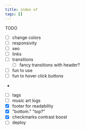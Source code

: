 ```yaml
---
title: index of
tags: []
---
```


TODO

- [ ] change colors
- [ ] responsivity
- [ ] seo
- [ ] links
- [ ] transitions
  - [ ] fancy transitions with header?
- [ ] fun to use
- [ ] fun to hover click buttons
-
- [ ] tags
- [ ] music art logs
- [x] footer for readability
- [x] "bottom." "top?"
- [x] checkmarks contrast boost
- [ ] deploy
